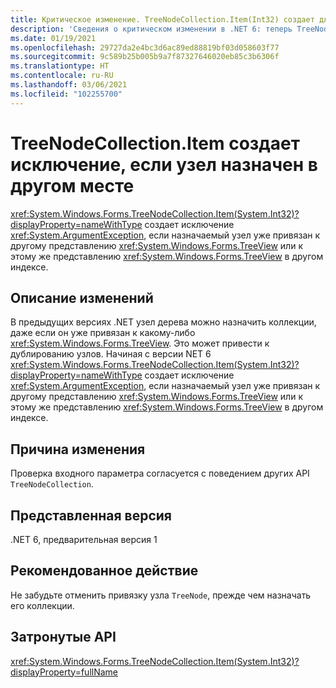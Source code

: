 ```yaml
---
title: Критическое изменение. TreeNodeCollection.Item(Int32) создает для используемого узла исключение ArgumentException
description: 'Сведения о критическом изменении в .NET 6: теперь TreeNodeCollection.Item(Int32) создает исключение ArgumentException, если назначаемый узел уже назначен какому-либо представлению TreeView.'
ms.date: 01/19/2021
ms.openlocfilehash: 29727da2e4bc3d6ac89ed88819bf03d058603f77
ms.sourcegitcommit: 9c589b25b005b9a7f87327646020eb85c3b6306f
ms.translationtype: HT
ms.contentlocale: ru-RU
ms.lasthandoff: 03/06/2021
ms.locfileid: "102255700"
---
```

# <a name="treenodecollectionitem-throws-exception-if-node-is-assigned-elsewhere"></a>TreeNodeCollection.Item создает исключение, если узел назначен в другом месте

<xref:System.Windows.Forms.TreeNodeCollection.Item(System.Int32)?displayProperty=nameWithType> создает исключение <xref:System.ArgumentException>, если назначаемый узел уже привязан к другому представлению <xref:System.Windows.Forms.TreeView> или к этому же представлению <xref:System.Windows.Forms.TreeView> в другом индексе.

## <a name="change-description"></a>Описание изменений

В предыдущих версиях .NET узел дерева можно назначить коллекции, даже если он уже привязан к какому-либо <xref:System.Windows.Forms.TreeView>. Это может привести к дублированию узлов. Начиная с версии NET 6 <xref:System.Windows.Forms.TreeNodeCollection.Item(System.Int32)?displayProperty=nameWithType> создает исключение <xref:System.ArgumentException>, если назначаемый узел уже привязан к другому представлению <xref:System.Windows.Forms.TreeView> или к этому же представлению <xref:System.Windows.Forms.TreeView> в другом индексе.

## <a name="reason-for-change"></a>Причина изменения

Проверка входного параметра согласуется с поведением других API `TreeNodeCollection`.

## <a name="version-introduced"></a>Представленная версия

.NET 6, предварительная версия 1

## <a name="recommended-action"></a>Рекомендованное действие

Не забудьте отменить привязку узла `TreeNode`, прежде чем назначать его коллекции.

## <a name="affected-apis"></a>Затронутые API

<xref:System.Windows.Forms.TreeNodeCollection.Item(System.Int32)?displayProperty=fullName>

<!--

### Affected APIs

- `P:System.Windows.Forms.TreeNodeCollection.Item(System.Int32)`

### Category

Windows Forms

-->
